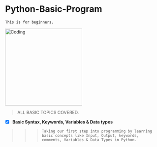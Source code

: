 # Python-Basic-Program
`This is for beginners. `

<img align="center" alt="Coding" width="250" src="https://encrypted-tbn0.gstatic.com/images?q=tbn:ANd9GcRRsAZCz09UUtpzN6oTeZbmy9UBiTm6w3YTxw&usqp=CAU">

> ALL BASIC TOPICS COVERED.

- [x] **Basic Syntax, Keywords, Variables & Data types**
> > >`Taking our first step into programming by learning basic concepts like Input, Output, keywords, comments, Variables & Data Types in Python.`